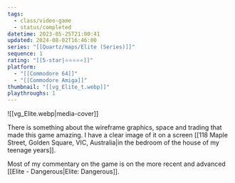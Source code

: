 ```yaml
---
tags:
  - class/video-game
  - status/completed
datetime: 2023-05-25T21:00:41
updated: 2024-08-02T16:46:00
series: "[[Quartz/maps/Elite (Series)]]"
sequence: 1
rating: "[[5-star|⭐️⭐️⭐️⭐️⭐️]]"
platform:
  - "[[Commodore 64]]"
  - "[[Commodore Amiga]]"
thumbnail: "[[vg_Elite_t.webp]]"
playthroughs: 1
---
```

![[vg_Elite.webp|media-cover]]

There is something about the wireframe graphics, space and trading that made this game amazing. I have a clear image of it on a screen [[118 Maple Street, Golden Square, VIC, Australia|in the bedroom of the house of my teenage years]].

Most of my commentary on the game is on the more recent and advanced [[Elite - Dangerous|Elite: Dangerous]].